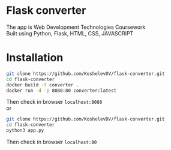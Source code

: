# Flask converter
The app is Web Development Technologies Coursework <br>
Built using Python, Flask, HTML, CSS, JAVASCRIPT <br>

# Installation
```bash
git clone https://github.com/KoshelevDV/flask-converter.git
cd flask-converter
docker build -t converter .
docker run -d -p 8080:80 converter:latest
```
Then check in browser <code>localhost:8080</code> <br>
or
```bash
git clone https://github.com/KoshelevDV/flask-converter.git
cd flask-converter
python3 app.py
```
Then check in browser <code>localhost:80</code>
<br>
